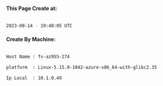 
   
#### This Page Create at:

```bash

2023-08-14 - 19:40:05 UTC

```

#### Create By Machine:

```bash

Host Name : fv-az955-274

platform  : Linux-5.15.0-1042-azure-x86_64-with-glibc2.35

Ip Local  : 10.1.0.49

```

